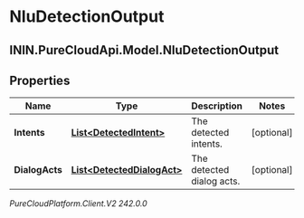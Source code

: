 # NluDetectionOutput

## ININ.PureCloudApi.Model.NluDetectionOutput

## Properties

|Name | Type | Description | Notes|
|------------ | ------------- | ------------- | -------------|
| **Intents** | [**List&lt;DetectedIntent&gt;**](DetectedIntent) | The detected intents. | [optional] |
| **DialogActs** | [**List&lt;DetectedDialogAct&gt;**](DetectedDialogAct) | The detected dialog acts. | [optional] |



_PureCloudPlatform.Client.V2 242.0.0_
